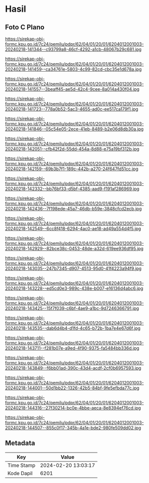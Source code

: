 # Hasil

## Foto C Plano

https://sirekap-obj-formc.kpu.go.id/7c24/pemilu/pdpr/62/04/01/20/01/6204012001003-20240218-141344--c93799a8-46cf-4292-a1cb-48067b29c681.jpg

https://sirekap-obj-formc.kpu.go.id/7c24/pemilu/pdpr/62/04/01/20/01/6204012001003-20240218-141459--ca34761e-5803-4c99-82cd-cbc35e1d678a.jpg

https://sirekap-obj-formc.kpu.go.id/7c24/pemilu/pdpr/62/04/01/20/01/6204012001003-20240218-141557--3beaff45-ae5d-42c4-9cee-8a014a430f04.jpg

https://sirekap-obj-formc.kpu.go.id/7c24/pemilu/pdpr/62/04/01/20/01/6204012001003-20240218-141723--778a0b52-5ac3-4655-ad0c-ee517ca179f1.jpg

https://sirekap-obj-formc.kpu.go.id/7c24/pemilu/pdpr/62/04/01/20/01/6204012001003-20240218-141846--05c54e05-2ece-41eb-8489-b2e06d8db30a.jpg

https://sirekap-obj-formc.kpu.go.id/7c24/pemilu/pdpr/62/04/01/20/01/6204012001003-20240218-142051--cfb42f2d-55dd-454a-8d88-e75a19bf312b.jpg

https://sirekap-obj-formc.kpu.go.id/7c24/pemilu/pdpr/62/04/01/20/01/6204012001003-20240218-142159--69b3b7f1-189c-442b-a270-24f647fd51cc.jpg

https://sirekap-obj-formc.kpu.go.id/7c24/pemilu/pdpr/62/04/01/20/01/6204012001003-20240218-142332--bb76bf33-d5bf-4385-aad9-f191af286969.jpg

https://sirekap-obj-formc.kpu.go.id/7c24/pemilu/pdpr/62/04/01/20/01/6204012001003-20240218-142436--7f198ede-45a7-46db-b59e-3848cfcd2ecb.jpg

https://sirekap-obj-formc.kpu.go.id/7c24/pemilu/pdpr/62/04/01/20/01/6204012001003-20240218-142549--6cc8f418-6294-4ac0-ae18-ad49a554d4f5.jpg

https://sirekap-obj-formc.kpu.go.id/7c24/pemilu/pdpr/62/04/01/20/01/6204012001003-20240218-142929--82bce38c-0453-48de-a32d-619ee936df95.jpg

https://sirekap-obj-formc.kpu.go.id/7c24/pemilu/pdpr/62/04/01/20/01/6204012001003-20240218-143035--247b7345-d907-4513-95d0-41f4223a94f9.jpg

https://sirekap-obj-formc.kpu.go.id/7c24/pemilu/pdpr/62/04/01/20/01/6204012001003-20240218-143228--ed5cd0e3-989c-438e-b007-e16136d4abc6.jpg

https://sirekap-obj-formc.kpu.go.id/7c24/pemilu/pdpr/62/04/01/20/01/6204012001003-20240218-143425--15f7f039-c6bf-4ae9-a1bc-9d7246366791.jpg

https://sirekap-obj-formc.kpu.go.id/7c24/pemilu/pdpr/62/04/01/20/01/6204012001003-20240218-143535--dab6d4b4-d1fd-4c65-b72b-1ba7e4e67d6f.jpg

https://sirekap-obj-formc.kpu.go.id/7c24/pemilu/pdpr/62/04/01/20/01/6204012001003-20240218-143711--f281b07e-a9ed-4f90-9375-fa5484bb336d.jpg

https://sirekap-obj-formc.kpu.go.id/7c24/pemilu/pdpr/62/04/01/20/01/6204012001003-20240218-143849--f6bb01ad-390c-43d4-acdf-2cf0b6957593.jpg

https://sirekap-obj-formc.kpu.go.id/7c24/pemilu/pdpr/62/04/01/20/01/6204012001003-20240218-144001--50d1bb22-1326-42b5-84bf-9fe5efbda77c.jpg

https://sirekap-obj-formc.kpu.go.id/7c24/pemilu/pdpr/62/04/01/20/01/6204012001003-20240218-144316--27f30214-bc0e-4bbe-aeca-8e8394ef76cd.jpg

https://sirekap-obj-formc.kpu.go.id/7c24/pemilu/pdpr/62/04/01/20/01/6204012001003-20240218-144507--855c0f17-345b-4a1e-bde2-980fe509dd02.jpg


## Metadata

| Key        | Value               |
| ---------- | ------------------- |
| Time Stamp | 2024-02-20 13:03:17 |
| Kode Dapil | 6201                |



